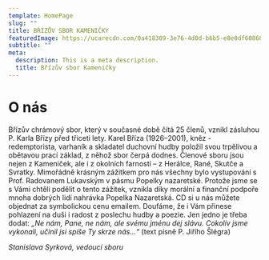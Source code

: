 ```yaml
---
template: HomePage
slug: ""
title: BŘÍZŮV SBOR KAMENIČKY
featuredImage: https://ucarecdn.com/0a418309-3e76-4d0d-b6b5-e8e0df60868c/-/crop/1500x580/0,318/-/preview/
subtitle: ""
meta:
  description: This is a meta description.
  title: Břízův sbor Kameničky
---
```

# O nás

Břízův chrámový sbor, který v současné době čítá 25 členů, vznikl zásluhou P. Karla Břízy před třiceti lety. Karel Bříza (1926–2001), kněz - redemptorista, varhaník a skladatel duchovní hudby položil svou trpělivou a obětavou prací základ, z něhož sbor čerpá dodnes. Členové sboru jsou nejen z Kameniček, ale i z okolních farností – z Herálce, Rané, Skutče a Svratky. Mimořádně krásným zážitkem pro nás všechny bylo vystupování s Prof. Radovanem Lukavským v pásmu Popelky nazaretské. Protože jsme se s Vámi chtěli podělit o tento zážitek, vznikla díky morální a finanční podpoře mnoha dobrých lidí nahrávka Popelka Nazaretská. CD si u nás můžete objednat za symbolickou cenu emailem. Doufáme, že i Vám přinese pohlazení na duši i radost z poslechu hudby a poezie. Jen jedno je třeba dodat: _„Ne nám, Pane, ne nám, ale svému jménu dej slávu. Cokoliv jsme vykonali, učinil jsi spíše Ty skrze nás...“_ (text písně P. Jiřího Šlégra)

_Stanislava Syrková, vedoucí sboru_
